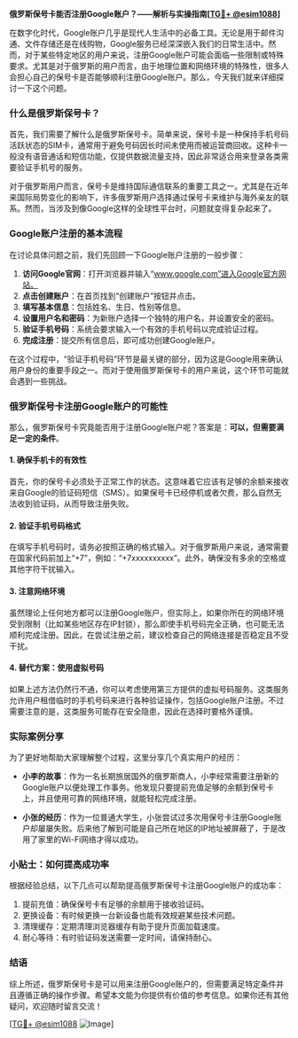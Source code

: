 **俄罗斯保号卡能否注册Google账户？——解析与实操指南[[TG💪+ @esim1088](https://t.me/s/esim1088)]**

在数字化时代，Google账户几乎是现代人生活中的必备工具。无论是用于邮件沟通、文件存储还是在线购物，Google服务已经深深嵌入我们的日常生活中。然而，对于某些特定地区的用户来说，注册Google账户可能会面临一些限制或特殊要求。尤其是对于俄罗斯的用户而言，由于地理位置和网络环境的特殊性，很多人会担心自己的保号卡是否能够顺利注册Google账户。那么，今天我们就来详细探讨一下这个问题。

### 什么是俄罗斯保号卡？

首先，我们需要了解什么是俄罗斯保号卡。简单来说，保号卡是一种保持手机号码活跃状态的SIM卡，通常用于避免号码因长时间未使用而被运营商回收。这种卡一般没有语音通话和短信功能，仅提供数据流量支持，因此非常适合用来登录各类需要验证手机号的服务。

对于俄罗斯用户而言，保号卡是维持国际通信联系的重要工具之一。尤其是在近年来国际局势变化的影响下，许多俄罗斯用户选择通过保号卡来维护与海外亲友的联系。然而，当涉及到像Google这样的全球性平台时，问题就变得复杂起来了。

### Google账户注册的基本流程

在讨论具体问题之前，我们先回顾一下Google账户注册的一般步骤：

1. **访问Google官网**：打开浏览器并输入“www.google.com”进入Google官方网站。
2. **点击创建账户**：在首页找到“创建账户”按钮并点击。
3. **填写基本信息**：包括姓名、生日、性别等信息。
4. **设置用户名和密码**：为新账户选择一个独特的用户名，并设置安全的密码。
5. **验证手机号码**：系统会要求输入一个有效的手机号码以完成验证过程。
6. **完成注册**：提交所有信息后，即可成功创建Google账户。

在这个过程中，“验证手机号码”环节是最关键的部分，因为这是Google用来确认用户身份的重要手段之一。而对于使用俄罗斯保号卡的用户来说，这个环节可能就会遇到一些挑战。

### 俄罗斯保号卡注册Google账户的可能性

那么，俄罗斯保号卡究竟能否用于注册Google账户呢？答案是：**可以，但需要满足一定的条件**。

#### 1. 确保手机卡的有效性
首先，你的保号卡必须处于正常工作的状态。这意味着它应该有足够的余额来接收来自Google的验证码短信（SMS）。如果保号卡已经停机或者欠费，那么自然无法收到验证码，从而导致注册失败。

#### 2. 验证手机号码格式
在填写手机号码时，请务必按照正确的格式输入。对于俄罗斯用户来说，通常需要在国家代码前加上“+7”，例如：“+7xxxxxxxxxx”。此外，确保没有多余的空格或其他字符干扰输入。

#### 3. 注意网络环境
虽然理论上任何地方都可以注册Google账户，但实际上，如果你所在的网络环境受到限制（比如某些地区存在IP封锁），那么即使手机号码完全正确，也可能无法顺利完成注册。因此，在尝试注册之前，建议检查自己的网络连接是否稳定且不受干扰。

#### 4. 替代方案：使用虚拟号码
如果上述方法仍然行不通，你可以考虑使用第三方提供的虚拟号码服务。这类服务允许用户租借临时的手机号码来进行各种验证操作，包括Google账户注册。不过需要注意的是，这类服务可能存在安全隐患，因此在选择时要格外谨慎。

### 实际案例分享

为了更好地帮助大家理解整个过程，这里分享几个真实用户的经历：

- **小李的故事**：作为一名长期旅居国外的俄罗斯商人，小李经常需要注册新的Google账户以便处理工作事务。他发现只要提前充值足够的余额到保号卡上，并且使用可靠的网络环境，就能轻松完成注册。
  
- **小张的经历**：作为一位普通大学生，小张尝试过多次用保号卡注册Google账户却屡屡失败。后来他了解到可能是自己所在地区的IP地址被屏蔽了，于是改用了家里的Wi-Fi网络才得以成功。

### 小贴士：如何提高成功率

根据经验总结，以下几点可以帮助提高俄罗斯保号卡注册Google账户的成功率：

1. 提前充值：确保保号卡有足够的余额用于接收验证码。
2. 更换设备：有时候更换一台新设备也能有效规避某些技术问题。
3. 清理缓存：定期清理浏览器缓存有助于提升页面加载速度。
4. 耐心等待：有时验证码发送需要一定时间，请保持耐心。

### 结语

综上所述，俄罗斯保号卡是可以用来注册Google账户的，但需要满足特定条件并且遵循正确的操作步骤。希望本文能为你提供有价值的参考信息。如果你还有其他疑问，欢迎随时留言交流！

[[TG💪+ @esim1088](https://t.me/s/esim1088) ![Image](https://i.postimg.cc/4NQfJmqS/Snipaste-2025-05-13-00-14-12.png)]